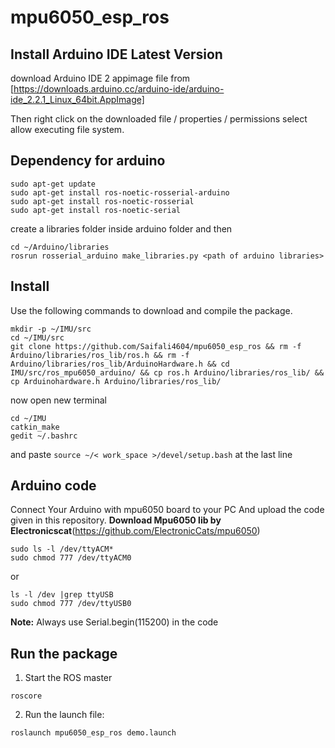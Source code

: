 # mpu6050_esp_ros
## Install Arduino IDE Latest Version 
 download Arduino IDE 2 appimage file from [https://downloads.arduino.cc/arduino-ide/arduino-ide_2.2.1_Linux_64bit.AppImage] 
 
 Then right click on the downloaded file / properties / permissions  select allow executing file system.
 
## Dependency for arduino
  ```
  sudo apt-get update
  sudo apt-get install ros-noetic-rosserial-arduino
  sudo apt-get install ros-noetic-rosserial
  sudo apt-get install ros-noetic-serial
 ```
create a libraries folder inside arduino folder and then
  ```
  cd ~/Arduino/libraries
  rosrun rosserial_arduino make_libraries.py <path of arduino libraries>
  ```

## Install

Use the following commands to download and compile the package.

```
mkdir -p ~/IMU/src
cd ~/IMU/src
git clone https://github.com/Saifali4604/mpu6050_esp_ros && rm -f Arduino/libraries/ros_lib/ros.h && rm -f Arduino/libraries/ros_lib/ArduinoHardware.h && cd IMU/src/ros_mpu6050_arduino/ && cp ros.h Arduino/libraries/ros_lib/ && cp Arduinohardware.h Arduino/libraries/ros_lib/
```

now open new terminal 
```
cd ~/IMU
catkin_make
gedit ~/.bashrc
```
and paste ```source ~/< work_space >/devel/setup.bash``` at the last line
## Arduino code
Connect Your Arduino with mpu6050 board to your PC And upload the code given in this repository.
**Download Mpu6050 lib by Electronicscat**(https://github.com/ElectronicCats/mpu6050)
```
sudo ls -l /dev/ttyACM* 
sudo chmod 777 /dev/ttyACM0
```
or
```
ls -l /dev |grep ttyUSB
sudo chmod 777 /dev/ttyUSB0
```
**Note:** Always use Serial.begin(115200) in the code

## Run the package
1. Start the ROS master
```
roscore
```
2. Run the launch file:
```
roslaunch mpu6050_esp_ros demo.launch
```
